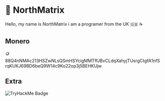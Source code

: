# 🗻 NorthMatrix
Hello, my name is NorthMatrix i am a programer from the UK 🇬🇧 ☕️
  
## Monero
🪙 88Q4nNMAc213HSZwNLsQSmHSYcigMMTffJBvCLdqXahyjTUsrgCtgfA1nfSrqKUKJ69BD6beQ9W14c9Ko22op3j5BEHKUjw

## Extra
<img src="https://tryhackme-badges.s3.amazonaws.com/Shifter420.png" alt="TryHackMe Badge" />
